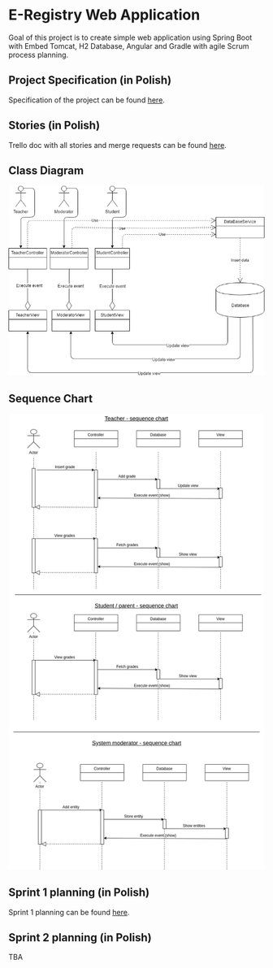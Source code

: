 # E-Registry Web Application
Goal of this project is to create simple web application using Spring Boot with Embed Tomcat, H2 Database, Angular and Gradle with agile Scrum process planning.
## Project Specification (in Polish)
Specification of the project can be found [here](https://docs.google.com/document/d/1ZBkEaiZl50CGF2_FRDJQbGWddDtotfXNV_sB8e3e-9A/edit?usp=sharing).
## Stories (in Polish)
Trello doc with all stories and merge requests can be found [here](https://trello.com/b/XyCswBIk/stories-mwo).
## Class Diagram
![class diagram](https://raw.githubusercontent.com/ixior462/e-registry/master/class%20diagram.png)
## Sequence Chart
![sequence chart](https://raw.githubusercontent.com/ixior462/e-registry/master/sequence_charts.png)
## Sprint 1 planning (in Polish)
 Sprint 1 planning can be found [here](https://docs.google.com/document/d/1E9nxoUtxCsWchtYu4N5UDmDPqj8FJUYISWdrIJ00J44/edit?usp=sharing).
## Sprint 2 planning (in Polish)
TBA
